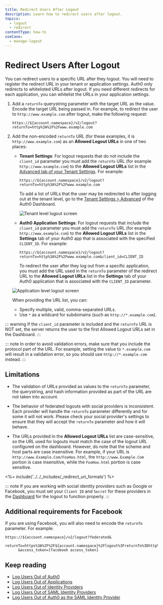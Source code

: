 ```yaml
---
title: Redirect Users After Logout
description: Learn how to redirect users after logout. 
topics:
  - logout
  - redirect
contentType: how-to
useCase:
  - manage-logout
---
```


# Redirect Users After Logout

You can redirect users to a specific URL after they logout. You will need to register the redirect URL in your tenant or application settings. Auth0 only redirects to whitelisted URLs after logout. If you need different redirects for each application, you can whitelist the URLs in your application settings.

1. Add a `returnTo` querystring parameter with the target URL as the value. Encode the target URL being passed in. For example, to redirect the user to `http://www.example.com` after logout, make the following request:

   ```text
   https://${account.namespace}/v2/logout?returnTo=http%3A%2F%2Fwww.example.com
   ```

2. Add the non-encoded `returnTo` URL (for these examples, it is `http://www.example.com`) as an **Allowed Logout URLs** in one of two places:

   - **Tenant Settings**: For logout requests that do not include the `client_id` parameter you must add the `returnTo` URL (for example `http://www.example.com`) to the **Allowed Logout URLs** list in the [Advanced tab of your Tenant Settings](${manage_url}/#/tenant/advanced). For example:

     ```text
     https://${account.namespace}/v2/logout?returnTo=http%3A%2F%2Fwww.example.com
     ```

     To add a list of URLs that the user may be redirected to after logging out at the tenant level, go to the [Tenant Settings > Advanced](${manage_url}/#/tenant/advanced) of the Auth0 Dashboard.

     ![Tenant level logout screen](/media/articles/logout/tenant-level-logout.png)

   - **Auth0 Application Settings**: For logout requests that include the `client_id` parameter you must add the `returnTo` URL (for example `http://www.example.com`) to the **Allowed Logout URLs** list in the **Settings** tab of your Auth0 app that is associated with the specified `CLIENT_ID`. For example:

     ```text
     https://${account.namespace}/v2/logout?returnTo=http%3A%2F%2Fwww.example.com&client_id=CLIENT_ID
     ```
    
     To redirect the user after they log out from a specific application, you must add the URL used in the `returnTo` parameter of the redirect URL to the **Allowed Logout URLs** list in the **Settings** tab of your Auth0 application that is associated with the `CLIENT_ID` parameter.

    ![Application level logout screen](/media/articles/logout/client-level-logout.png)

   When providing the URL list, you can:

   * Specify multiple, valid, comma-separated URLs.
   * Use `*` as a wildcard for subdomains (such as `http://*.example.com`).

::: warning
If the `client_id` parameter is included and the `returnTo` URL is NOT set, the server returns the user to the first Allowed Logout URLs set in the Dashboard.
:::

::: note
In order to avoid validation errors, make sure that you include the protocol part of the URL. For example, setting the value to `*.example.com` will result in a validation error, so you should use `http://*.example.com` instead.
:::

## Limitations

* The validation of URLs provided as values to the `returnTo` parameter, the querystring, and hash information provided as part of the URL are not taken into account.

* The behavior of federated logouts with social providers is inconsistent. Each provider will handle the `returnTo` parameter differently and for some it will not work. Please check your social provider's settings to ensure that they will accept the `returnTo` parameter and how it will behave.

* The URLs provided in the **Allowed Logout URLs** list are case-sensitive, so the URL used for logouts must match the case of the logout URL configured on the dashboard. However, do note that the scheme and host parts are case insensitive. For example, if your URL is `http://www.Example.Com/FooHoo.html`, the `http://www.Example.Com` portion is case insensitive, while the `FooHoo.html` portion is case sensitive.

<%= include('../../_includes/_redirect_uri_formats') %>

::: note
If you are working with social identity providers such as Google or Facebook, you must set your `Client ID` and `Secret` for these providers in the [Dashboard](${manage_url}) for the logout to function properly.
:::

## Additional requirements for Facebook

If you are using Facebook, you will also need to encode the `returnTo` parameter. For example:

```text
https://${account.namespace}/v2/logout?federated&
      returnTo=https%3A%2F%2F${account.namespace}%2Flogout%3FreturnTo%3Dhttp%3A%2F%2Fwww.example.com
      &access_token=[facebook access_token]
```

## Keep reading

* [Log Users Out of Auth0](/logout/guides/logout-auth0)
* [Log Users Out of Applications](logout/guides/logout-applications)
* [Log Users Out of Identity Providers](/logout/guides/logout-idps)
* [Log Users Out of SAML Identity Providers](/logout/guides/logout-saml-idps)
* [Log Users Out of Auth0 as the SAML Identity Provider](/protocols/saml/saml-configuration/logout)
